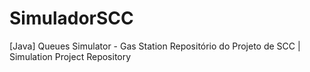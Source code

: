 # SimuladorSCC
[Java] Queues Simulator - Gas Station
Repositório do Projeto de SCC | Simulation Project Repository
